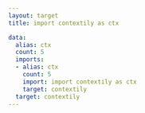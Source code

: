 ```yaml
---
layout: target
title: import contextily as ctx

data:
  alias: ctx
  count: 5
  imports:
  - alias: ctx
    count: 5
    import: import contextily as ctx
    target: contextily
  target: contextily
---
```

